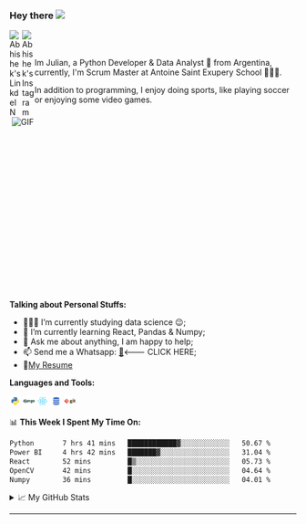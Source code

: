 ### Hey there <img src="https://media.giphy.com/media/hvRJCLFzcasrR4ia7z/giphy.gif" width="25px">
<a href="https://www.linkedin.com/in/julian-regueira-38b004221">
  <img align="left" alt="Abhishek's LinkdeIN" width="22px" src="https://cdn.jsdelivr.net/npm/simple-icons@v3/icons/linkedin.svg" />
</a>
<a href="https://www.instagram.com/julireg09/">
  <img align="left" alt="Abhishek's Instagram" width="22px" src="https://cdn.jsdelivr.net/npm/simple-icons@v3/icons/instagram.svg" />
</a><br><br>


Im Julian, a Python Developer & Data Analyst 🚀 from Argentina, currently, I'm Scrum Master at Antoine Saint Exupery School 🙍🏽‍♂️.<p>
In addition to programming, I enjoy doing sports, like playing soccer or enjoying some video games.<p>

  <img align="right" alt="GIF" src="https://github.com/abhisheknaiidu/abhisheknaiidu/blob/master/code.gif?raw=true" width="500" height="320" />
  
**Talking about Personal Stuffs:**

- 👨🏽‍💻 I’m currently studying data science :wink:;
- 🌱 I’m currently learning React, Pandas & Numpy;
- 💬 Ask me about anything, I am happy to help;
- 📫 Send me a Whatsapp: [:love_letter:](https://api.whatsapp.com/send/?phone=1132290264&app_absent=0)<--- CLICK HERE;
- 📝[My Resume](https://drive.google.com/file/d/1oE7slS3jlzldDm7gm5moW9-_0A6BAa0s/view?usp=sharing)

**Languages and Tools:**  

<code><img height="20" src="https://raw.githubusercontent.com/github/explore/80688e429a7d4ef2fca1e82350fe8e3517d3494d/topics/python/python.png"></code>
<code><img height="20" src="https://raw.githubusercontent.com/github/explore/80688e429a7d4ef2fca1e82350fe8e3517d3494d/topics/django/django.png"></code>
<code><img height="20" src="https://raw.githubusercontent.com/github/explore/80688e429a7d4ef2fca1e82350fe8e3517d3494d/topics/react/react.png"></code>
<code><img height="20" src="https://raw.githubusercontent.com/github/explore/80688e429a7d4ef2fca1e82350fe8e3517d3494d/topics/sql/sql.png"></code>
<code><img height="20" src="https://raw.githubusercontent.com/github/explore/80688e429a7d4ef2fca1e82350fe8e3517d3494d/topics/git/git.png"></code>




📊 **This Week I Spent My Time On:**
<!--START_SECTION:waka-->
```text
Python       7 hrs 41 mins   ████████████▓░░░░░░░░░░░░   50.67 % 
Power BI     4 hrs 42 mins   ███████▓░░░░░░░░░░░░░░░░░   31.04 % 
React        52 mins         █▒░░░░░░░░░░░░░░░░░░░░░░░   05.73 % 
OpenCV       42 mins         █░░░░░░░░░░░░░░░░░░░░░░░░   04.64 % 
Numpy        36 mins         █░░░░░░░░░░░░░░░░░░░░░░░░   04.01 % 
```
<!--END_SECTION:waka-->

<details>
<summary>📈 My GitHub Stats</summary>

<p align="center"> <img src="https://github-readme-stats.vercel.app/api?username=JulianRegueira&show_icons=true&theme=gotham" alt="abhisheknaiidu" />

</details>

-----
